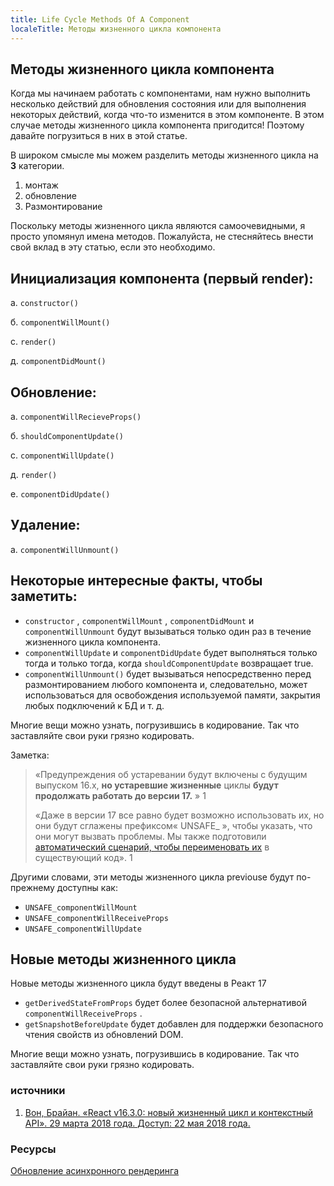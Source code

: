```yaml
---
title: Life Cycle Methods Of A Component
localeTitle: Методы жизненного цикла компонента
---
```

## Методы жизненного цикла компонента

Когда мы начинаем работать с компонентами, нам нужно выполнить несколько действий для обновления состояния или для выполнения некоторых действий, когда что-то изменится в этом компоненте. В этом случае методы жизненного цикла компонента пригодится! Поэтому давайте погрузиться в них в этой статье.

В широком смысле мы можем разделить методы жизненного цикла на **3** категории.

1.  монтаж
2.  обновление
3.  Размонтирование

Поскольку методы жизненного цикла являются самоочевидными, я просто упомянул имена методов. Пожалуйста, не стесняйтесь внести свой вклад в эту статью, если это необходимо.

## Инициализация компонента (первый render):

а. `constructor()`

б. `componentWillMount()`

с. `render()`

д. `componentDidMount()`

## Обновление:

а. `componentWillRecieveProps()`

б. `shouldComponentUpdate()`

с. `componentWillUpdate()`

д. `render()`

е. `componentDidUpdate()`

## Удаление:

а. `componentWillUnmount()`

## Некоторые интересные факты, чтобы заметить:

*   `constructor` , `componentWillMount` , `componentDidMount` и `componentWillUnmount` будут вызываться только один раз в течение жизненного цикла компонента.
*   `componentWillUpdate` и `componentDidUpdate` будет выполняться только тогда и только тогда, когда `shouldComponentUpdate` возвращает true.
*   `componentWillUnmount()` будет вызываться непосредственно перед размонтированием любого компонента и, следовательно, может использоваться для освобождения используемой памяти, закрытия любых подключений к БД и т. д.

Многие вещи можно узнать, погрузившись в кодирование. Так что заставляйте свои руки грязно кодировать.

Заметка:

> «Предупреждения об устаревании будут включены с будущим выпуском 16.x, **но устаревшие жизненные** циклы **будут продолжать работать до версии 17.** » 1
> 
> «Даже в версии 17 все равно будет возможно использовать их, но они будут сглажены префиксом« UNSAFE\_ », чтобы указать, что они могут вызвать проблемы. Мы также подготовили [автоматический сценарий, чтобы переименовать их](https://github.com/reactjs/react-codemod#rename-unsafe-lifecycles) в существующий код». 1

Другими словами, эти методы жизненного цикла previouse будут по-прежнему доступны как:

*   `UNSAFE_componentWillMount`
*   `UNSAFE_componentWillReceiveProps`
*   `UNSAFE_componentWillUpdate`

## Новые методы жизненного цикла

Новые методы жизненного цикла будут введены в Реакт 17

*   `getDerivedStateFromProps` будет более безопасной альтернативой `componentWillReceiveProps` .
*   `getSnapshotBeforeUpdate` будет добавлен для поддержки безопасного чтения свойств из обновлений DOM.

Многие вещи можно узнать, погрузившись в кодирование. Так что заставляйте свои руки грязно кодировать.

### источники

1.  [Вон, Брайан. «React v16.3.0: новый жизненный цикл и контекстный API». 29 марта 2018 года. Доступ: 22 мая 2018 года.](https://reactjs.org/blog/2018/03/29/react-v-16-3.html)

### Ресурсы

[Обновление асинхронного рендеринга](https://reactjs.org/blog/2018/03/27/update-on-async-rendering.html)
